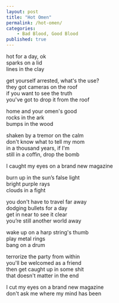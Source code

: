 ```yaml
---
layout: post
title: "Hot Omen"
permalink: /hot-omen/
categories:
    - Bad Blood, Good Blood
published: true
---
```


hot for a day, ok  
sparks on a lid  
lines in the clay  
  
get yourself arrested, what's the use?  
they got cameras on the roof  
if you want to see the truth  
you've got to drop it from the roof  
  
home and your omen's good  
rocks in the ark  
bumps in the wood  
  
shaken by a tremor on the calm  
don't know what to tell my mom  
in a thousand years, if I'm   
still in a coffin, drop the bomb  
  
I caught my eyes on a brand new magazine  
  
burn up in the sun’s false light  
bright purple rays  
clouds in a fight  
  
you don't have to travel far away  
dodging bullets for a day   
get in near to see it clear  
you’re still another world away  
  
wake up on a harp string's thumb  
play metal rings  
bang on a drum  
  
terrorize the party from within   
you'll be welcomed as a friend  
then get caught up in some shit   
that doesn't matter in the end    
  
I cut my eyes on a brand new magazine  
don't ask me where my mind has been  
